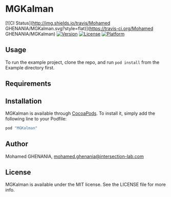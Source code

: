 # MGKalman

[![CI Status](http://img.shields.io/travis/Mohamed GHENANIA/MGKalman.svg?style=flat)](https://travis-ci.org/Mohamed GHENANIA/MGKalman)
[![Version](https://img.shields.io/cocoapods/v/MGKalman.svg?style=flat)](http://cocoapods.org/pods/MGKalman)
[![License](https://img.shields.io/cocoapods/l/MGKalman.svg?style=flat)](http://cocoapods.org/pods/MGKalman)
[![Platform](https://img.shields.io/cocoapods/p/MGKalman.svg?style=flat)](http://cocoapods.org/pods/MGKalman)

## Usage

To run the example project, clone the repo, and run `pod install` from the Example directory first.

## Requirements

## Installation

MGKalman is available through [CocoaPods](http://cocoapods.org). To install
it, simply add the following line to your Podfile:

```ruby
pod "MGKalman"
```

## Author

Mohamed GHENANIA, mohamed.ghenania@intersection-lab.com

## License

MGKalman is available under the MIT license. See the LICENSE file for more info.
